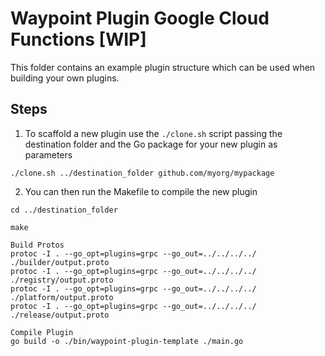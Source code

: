 # Waypoint Plugin Google Cloud Functions [**WIP**]

This folder contains an example plugin structure which can be used when building your own plugins.

## Steps

1. To scaffold a new plugin use the `./clone.sh` script passing the destination folder and the Go package
for your new plugin as parameters

```shell
./clone.sh ../destination_folder github.com/myorg/mypackage
```

2. You can then run the Makefile to compile the new plugin

```shell
cd ../destination_folder

make
```

```shell
Build Protos
protoc -I . --go_opt=plugins=grpc --go_out=../../../../ ./builder/output.proto
protoc -I . --go_opt=plugins=grpc --go_out=../../../../ ./registry/output.proto
protoc -I . --go_opt=plugins=grpc --go_out=../../../../ ./platform/output.proto
protoc -I . --go_opt=plugins=grpc --go_out=../../../../ ./release/output.proto

Compile Plugin
go build -o ./bin/waypoint-plugin-template ./main.go
```
